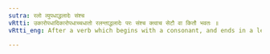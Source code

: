 ```yaml
---
sutra: रलो व्युपधाद्धलादेः संश्च
vRtti: उकारोपधादिकारोपधाच्चधातो रलन्ताद्धलादेः परः संश्च क्त्वाच सेटौ वा कितौ भवतः ॥
vRtti_eng: After a verb which begins with a consonant, and ends in a letter of _Ral_ _pratyahara_, and has as its penultimate इ or ई, उ or ऊ, the _ktva_ and _san_ affixes are optionally _kit_.

---
```


